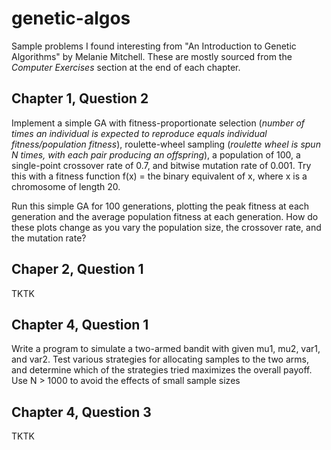 # genetic-algos
Sample problems I found interesting from "An Introduction to Genetic Algorithms" by Melanie Mitchell. These are mostly sourced from the *Computer Exercises* section at the end of each chapter.

## Chapter 1, Question 2
Implement a simple GA with fitness-proportionate selection (_number of times an individual is expected to reproduce equals individual fitness/population fitness_), roulette-wheel sampling (_roulette wheel is spun N times, with each pair producing an offspring_), a population of 100, a single-point crossover rate of 0.7, and bitwise mutation rate of 0.001. Try this with a fitness function f(x) = the binary equivalent of x, where x is a chromosome of length 20.

Run this simple GA for 100 generations, plotting the peak fitness at each generation and the average population fitness at each generation. How do these plots change as you vary the population size, the crossover rate, and the mutation rate?

## Chaper 2, Question 1
TKTK

## Chapter 4, Question 1
Write a program to simulate a two-armed bandit with given mu1, mu2, var1, and var2. Test various strategies for allocating samples to the two arms, and determine which of the strategies tried maximizes the overall payoff. Use N > 1000 to avoid the effects of small sample sizes

## Chapter 4, Question 3
TKTK
